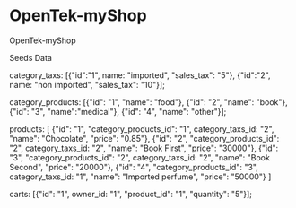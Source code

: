 # OpenTek-myShop
OpenTek-myShop


Seeds Data

category_taxs: [{"id":"1", name: "imported", "sales_tax": "5"}, {"id":"2", name: "non imported", "sales_tax": "10"}];

category_products: [{"id": "1", "name": "food"}, {"id": "2", "name": "book"}, {"id": "3", "name":"medical"}, {"id": "4", "name": "other"}];

products: [
	{"id": "1", "category_products_id": "1", category_taxs_id: "2", "name": "Chocolate", "price": "0.85"},
	{"id": "2", "category_products_id": "2", category_taxs_id: "2", "name": "Book First", "price": "30000"},
	{"id": "3", "category_products_id": "2", category_taxs_id: "2", "name": "Book Second", "price": "20000"},
	{"id": "4", "category_products_id": "3", category_taxs_id: "1", "name": "Imported perfume", "price": "50000"}
]

carts: [{"id": "1", owner_id: "1", "product_id": "1", "quantity": "5"}];
